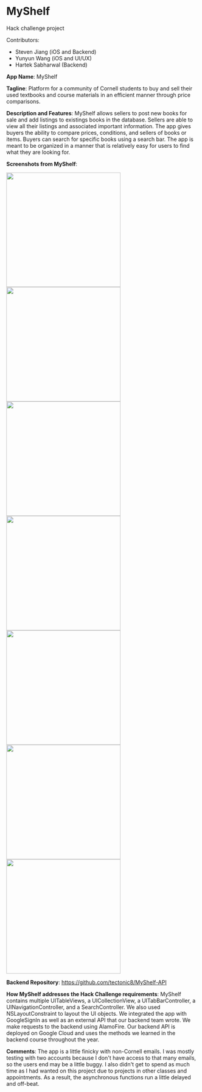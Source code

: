 # MyShelf
Hack challenge project

Contributors: 
- Steven Jiang (iOS and Backend) 
- Yunyun Wang (iOS and UI/UX)
- Hartek Sabharwal (Backend) 


**App Name**: MyShelf

**Tagline**: Platform for a community of Cornell students to buy and sell their used textbooks and course materials in an efficient manner through price comparisons. 

**Description and Features**: 
MyShelf allows sellers to post new books for sale and add listings to existings books in the database. Sellers are able to view all 
their listings and associated important information. The app gives buyers the ability to compare prices, conditions, and sellers of 
books or items. Buyers can search for specific books using a search bar. The app is meant to be organized in a manner that is relatively 
easy for users to find what they are looking for.

**Screenshots from MyShelf**:

<img src="images/LoginScreen.png" width="300" >
<img src="images/BrowseBooksScreen.png" width="300" >
<img src="images/SearchBooksScreen.png" width="300" >
<img src="images/MyListingsScreen.png" width="300" >
<img src="images/BookScreen.png" width="300" >
<img src="images/AddBookScreen.png" width="300" >
<img src="images/AddListingScreen.png" width="300" >



**Backend Repository**:
https://github.com/tectonic8/MyShelf-API

**How MyShelf addresses the Hack Challenge requirements**:
MyShelf contains multiple UITableViews, a UICollectionView, a UITabBarController, a UINavigationController, and a SearchController. We
also used NSLayoutConstraint to layout the UI objects. We integrated the app with GoogleSignIn as well as an external API that our 
backend team wrote. We make requests to the backend using AlamoFire. Our backend API is deployed on Google Cloud and uses the methods we learned in the backend course throughout
the year.

**Comments**:
The app is a little finicky with non-Cornell emails. I was mostly testing with two accounts because I don't have access to that many
emails, so the users end may be a little buggy. I also didn't get to spend as much time as I had wanted on this project due to projects
in other classes and appointments. As a result, the asynchronous functions run a little delayed and off-beat.
